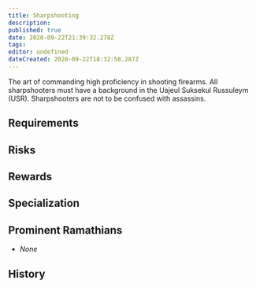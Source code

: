 ```yaml
---
title: Sharpshooting
description: 
published: true
date: 2020-09-22T21:39:32.278Z
tags: 
editor: undefined
dateCreated: 2020-09-22T18:32:58.287Z
---
```


The art of commanding high proficiency in shooting firearms. All sharpshooters must have a background in the Uajeul Suksekul Russuleym (USR). Sharpshooters are not to be confused with assassins.

## Requirements

## Risks

## Rewards

## Specialization

## Prominent Ramathians

- *None*

## History

